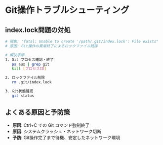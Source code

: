 # Git操作トラブルシューティング

## index.lock問題の対処
```bash
# 現象: "fatal: Unable to create '/path/.git/index.lock': File exists"
# 原因: Git操作の異常終了によるロックファイル残存

# 解決手順
1. Git プロセス確認・終了
   ps aux | grep git
   kill [プロセスID]

2. ロックファイル削除
   rm .git/index.lock

3. Git状態確認
   git status
```

## よくある原因と予防策
- **原因**: Ctrl+C での Git コマンド強制終了
- **原因**: システムクラッシュ・ネットワーク切断
- **予防**: Git操作完了まで待機、安定したネットワーク環境
